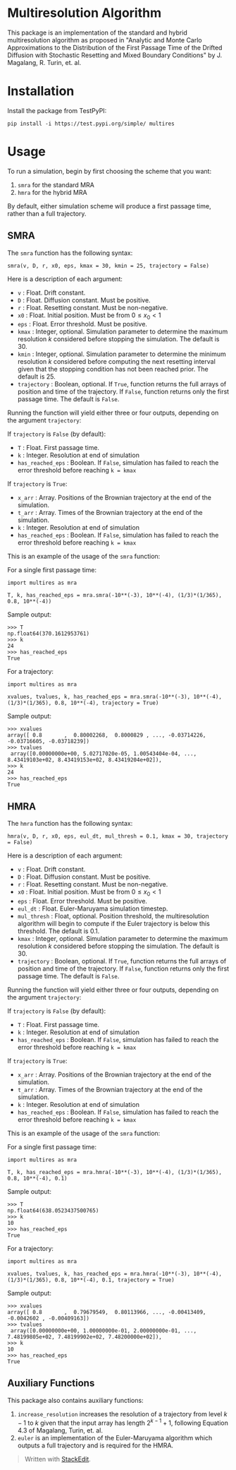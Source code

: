 # Multiresolution Algorithm

This package is an implementation of the standard and hybrid multiresolution algorithm as proposed in "Analytic and Monte Carlo Approximations to the Distribution of the First Passage Time of the Drifted Diffusion with Stochastic Resetting and Mixed Boundary Conditions" by J. Magalang, R. Turin, et. al. 

# Installation

Install the package from TestPyPI:
```
pip install -i https://test.pypi.org/simple/ multires
```
# Usage
To run a simulation, begin by first choosing the scheme that you want:
1.  `smra` for the standard MRA
2. `hmra` for the hybrid MRA

By default, either simulation scheme will produce a first passage time, rather than a full trajectory.

## SMRA
The `smra` function has the following syntax:
```
smra(v, D, r, x0, eps, kmax = 30, kmin = 25, trajectory = False)
```
Here is a description of each argument:
- `v` : Float. Drift constant.
- `D` : Float. Diffusion constant. Must be positive.
- `r` : Float. Resetting constant. Must be non-negative.
- `x0` : Float. Initial position. Must be from $0 \leq x_0 < 1$
- `eps` : Float. Error threshold. Must be positive.
- `kmax` : Integer, optional. Simulation parameter to determine the maximum resolution $k$ considered before stopping the simulation. The default is 30.
- `kmin` : Integer, optional. Simulation parameter to determine the minimum resolution $k$ considered before computing the next resetting interval given that the stopping condition has not been reached prior. The default is 25.
- `trajectory` : Boolean, optional. If `True`, function returns the full arrays of position and time of the trajectory. If `False`, function returns only the first passage time. The default is `False`.

Running the function will yield either three or four outputs, depending on the argument `trajectory`:

If `trajectory` is `False` (by default):
- `T` : Float. First passage time.
- `k` : Integer. Resolution at end of simulation
- `has_reached_eps` : Boolean. If `False`, simulation has failed to reach the error threshold before reaching `k = kmax`

If `trajectory` is `True`:
- `x_arr` : Array. Positions of the Brownian trajectory at the end of the simulation.
- `t_arr` : Array. Times of the Brownian trajectory at the end of the simulation.
- `k` : Integer. Resolution at end of simulation
- `has_reached_eps` : Boolean. If `False`, simulation has failed to reach the error threshold before reaching `k = kmax`

This is an example of the usage of the `smra` function:

For a single first passage time:
```
import multires as mra

T, k, has_reached_eps = mra.smra(-10**(-3), 10**(-4), (1/3)*(1/365), 0.8, 10**(-4))
```
Sample output:
```
>>> T
np.float64(370.1612953761)
>>> k
24
>>> has_reached_eps
True
```
For a trajectory:
```
import multires as mra

xvalues, tvalues, k, has_reached_eps = mra.smra(-10**(-3), 10**(-4), (1/3)*(1/365), 0.8, 10**(-4), trajectory = True)
```
Sample output:
```
>>> xvalues
array([ 0.8       ,  0.80002268,  0.8000829 , ..., -0.03714226, -0.03716605, -0.03718239])
>>> tvalues
 array([0.00000000e+00, 5.02717020e-05, 1.00543404e-04, ..., 8.43419103e+02, 8.43419153e+02, 8.43419204e+02]),
>>> k
24
>>> has_reached_eps
True
```
## HMRA
The `hmra` function has the following syntax:
```
hmra(v, D, r, x0, eps, eul_dt, mul_thresh = 0.1, kmax = 30, trajectory = False)
```
Here is a description of each argument:
- `v` : Float. Drift constant.
- `D` : Float. Diffusion constant. Must be positive.
- `r` : Float. Resetting constant. Must be non-negative.
- `x0` : Float. Initial position. Must be from $0 \leq x_0 < 1$
- `eps` : Float. Error threshold. Must be positive.
- `eul_dt` : Float. Euler-Maruyama simulation timestep.
- `mul_thresh` : Float, optional. Position threshold, the multiresolution algorithm will begin to compute if the Euler trajectory is below this threshold. The default is 0.1.
- `kmax` : Integer, optional. Simulation parameter to determine the maximum resolution $k$ considered before stopping the simulation. The default is 30.
- `trajectory` : Boolean, optional. If `True`, function returns the full arrays of position and time of the trajectory. If `False`, function returns only the first passage time. The default is `False`.

Running the function will yield either three or four outputs, depending on the argument `trajectory`:

If `trajectory` is `False` (by default):
- `T` : Float. First passage time.
- `k` : Integer. Resolution at end of simulation
- `has_reached_eps` : Boolean. If `False`, simulation has failed to reach the error threshold before reaching `k = kmax`

If `trajectory` is `True`:
- `x_arr` : Array. Positions of the Brownian trajectory at the end of the simulation.
- `t_arr` : Array. Times of the Brownian trajectory at the end of the simulation.
- `k` : Integer. Resolution at end of simulation
- `has_reached_eps` : Boolean. If `False`, simulation has failed to reach the error threshold before reaching `k = kmax`

This is an example of the usage of the `smra` function:

For a single first passage time:
```
import multires as mra

T, k, has_reached_eps = mra.hmra(-10**(-3), 10**(-4), (1/3)*(1/365), 0.8, 10**(-4), 0.1)
```
Sample output:
```
>>> T
np.float64(638.0523437500765)
>>> k
10
>>> has_reached_eps
True
```
For a trajectory:
```
import multires as mra

xvalues, tvalues, k, has_reached_eps = mra.hmra(-10**(-3), 10**(-4), (1/3)*(1/365), 0.8, 10**(-4), 0.1, trajectory = True)
```
Sample output:
```
>>> xvalues
array([ 0.8       ,  0.79679549,  0.80113966, ..., -0.00413409, -0.0042602 , -0.00409163])
>>> tvalues
 array([0.00000000e+00, 1.00000000e-01, 2.00000000e-01, ..., 7.48199805e+02, 7.48199902e+02, 7.48200000e+02]),
>>> k
10
>>> has_reached_eps
True
```
## Auxiliary Functions

This package also contains auxiliary functions:
1. `increase_resolution` increases the resolution of a trajectory from level $k-1$ to $k$ given that the input array has length $2^{k-1}+1$, following Equation 4.3 of Magalang, Turin, et. al.
2. `euler` is an implementation of the Euler-Maruyama algorithm which outputs a full trajectory and is required for the HMRA.

> Written with [StackEdit](https://stackedit.io/).
